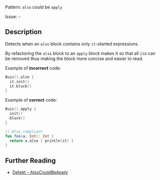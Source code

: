 Pattern: `also` could be `apply`

Issue: -

## Description

Detects when an `also` block contains only `it`-started expressions.

By refactoring the `also` block to an `apply` block makes it so that all `it`s can be removed
thus making the block more concise and easier to read.

Example of **incorrect** code:

```kotlin
Buzz().also {
  it.init()
  it.block()
}
```

Example of **correct** code:

```kotlin
Buzz().apply {
  init()
  block()
}

// Also compliant
fun foo(a: Int): Int {
  return a.also { println(it) }
}
```

## Further Reading

* [Detekt - AlsoCouldBeApply](https://detekt.dev/style.html#alsocouldbeapply)